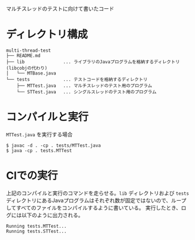 マルチスレッドのテストに向けて書いたコード

# ディレクトリ構成
```shell
multi-thread-test
├── README.md
├── lib             　... ライブラリのJavaプログラムを格納するディレクトリ(libcobjの代わり)
│   └── MTBase.java
└── tests           　... テストコードを格納するディレクトリ
    ├── MTTest.java 　... マルチスレッドのテスト用のプログラム
    └── STTest.java　 ... シングルスレッドのテスト用のプログラム
```

# コンパイルと実行

`MTTest.java` を実行する場合
```shell
$ javac -d . -cp . tests/MTTest.java
$ java -cp . tests.MTTest
```

# CIでの実行
上記のコンパイルと実行のコマンドを走らせる。`lib` ディレクトリおよび `tests` ディレクトリにあるJavaプログラムはそれぞれ数が固定ではないので、ループしてすべてのファイルをコンパイルするように書いている。
実行したとき、ログには以下のように出力される。
```shell
Running tests.MTTest...
Running tests.STTest...
```
